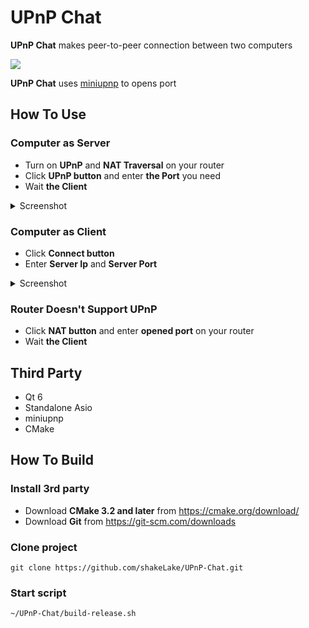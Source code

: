 # UPnP Chat

**UPnP Chat** makes peer-to-peer connection between two computers

<kbd>
    <img src="https://user-images.githubusercontent.com/99725123/230795307-2b1e081d-2aa9-4325-ae0d-04c25fab71b8.png"/>
</kbd>

**UPnP Chat** uses [miniupnp](https://github.com/miniupnp/miniupnp) to opens port

## How To Use

### Computer as Server
* Turn on **UPnP** and **NAT Traversal** on your router
* Click **UPnP button** and enter **the Port** you need
* Wait **the Client**
<details>
    <summary>Screenshot</summary>
    <kbd>
        <img src="https://user-images.githubusercontent.com/99725123/230796605-ee5fc252-29b0-4f1d-b96a-d4329d48972e.png"/>
    </kbd>
</details>

### Computer as Client 
* Click **Connect button**
* Enter **Server Ip** and **Server Port** 
<details>
    <summary>Screenshot</summary>
    <kbd>
        <img src="https://user-images.githubusercontent.com/99725123/230796588-77cb8035-e45f-4273-b9bc-cf7dcb896e6e.png"/>
    </kbd>
</details>

### Router Doesn't Support UPnP
* Click **NAT button** and enter **opened port** on your router
* Wait **the Client**

## Third Party
* Qt 6 
* Standalone Asio
* miniupnp
* CMake

## How To Build

### Install 3rd party
* Download **CMake 3.2 and later** from https://cmake.org/download/
* Download **Git** from https://git-scm.com/downloads

### Clone project
```
git clone https://github.com/shakeLake/UPnP-Chat.git
```

### Start script
```
~/UPnP-Chat/build-release.sh
```
